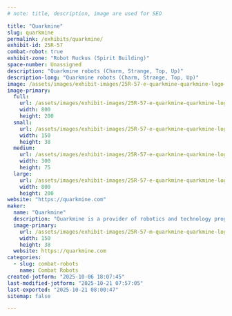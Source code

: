 ```yaml
---
# note: title, description, image are used for SEO

title: "Quarkmine"
slug: quarkmine
permalink: /exhibits/quarkmine/
exhibit-id: 25R-57
combat-robot: true
exhibit-zone: "Robot Ruckus (Spirit Building)"
space-number: Unassigned
description: "Quarkmine robots (Charm, Strange, Top, Up)"
description-long: "Quarkmine robots (Charm, Strange, Top, Up)"
image: /assets/images/exhibit-images/25R-57-e-quarkmine-quarkmine-logo-7154-300x75.png
image-primary: 
  full:
    url: /assets/images/exhibit-images/25R-57-e-quarkmine-quarkmine-logo-7154-full.png
    width: 800
    height: 200
  small:
    url: /assets/images/exhibit-images/25R-57-e-quarkmine-quarkmine-logo-7154-150x38.png
    width: 150
    height: 38
  medium:
    url: /assets/images/exhibit-images/25R-57-e-quarkmine-quarkmine-logo-7154-300x75.png
    width: 300
    height: 75
  large:
    url: /assets/images/exhibit-images/25R-57-e-quarkmine-quarkmine-logo-7154-800x200.png
    width: 800
    height: 200
website: "https://quarkmine.com"
maker: 
  name: "Quarkmine"
  description: "Quarkmine is a provider of robotics and technology programs and home of the Student Robotics League (SRL)."
  image-primary:
    url: /assets/images/exhibit-images/25R-57-m-quarkmine-quarkmine-logo-300x75.png
    width: 150
    height: 38
  website: https://quarkmine.com
categories: 
  - slug: combat-robots
    name: Combat Robots
created-jotform: "2025-10-06 18:07:45"
last-modified-jotform: "2025-10-21 07:57:05"
last-exported: "2025-10-21 08:00:47"
sitemap: false

---
```

